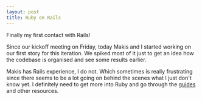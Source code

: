 ```yaml
---
layout: post
title: Ruby on Rails
---
```


Finally my first contact with Rails!

Since our kickoff meeting on Friday, today Makis and I started working on our first story for this iteration. We spiked most of it just to get an idea how the codebase is organised and see some results earlier.

Makis has Rails experience, I do not. Which sometimes is really frustrating since there seems to be a lot going on behind the scenes what I just don't know yet. I definitely need to get more into Ruby and go through the [guides](http://guides.rubyonrails.org/) and other resources.

